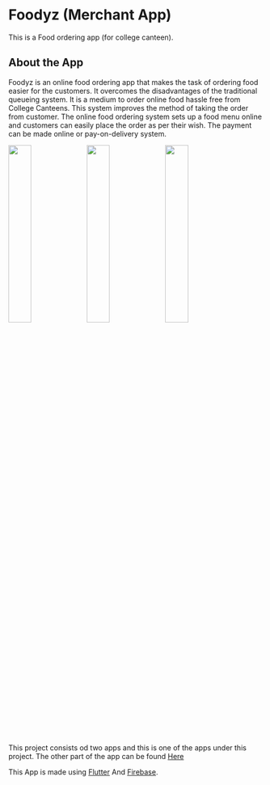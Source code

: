 # Foodyz (Merchant App)

This is a Food ordering app (for college canteen).

## About the App

Foodyz is an online food ordering app that makes the task of ordering food easier for the customers. It overcomes the disadvantages of the traditional queueing system. It is a medium to order online food hassle free from College Canteens. This system improves the method of taking the order from customer. The online food ordering system sets up a food menu online and customers can easily place the order as per their wish. The payment can be made online or pay-on-delivery system.


<img src="https://github.com/srinath1412001/consumer-app/blob/master/UI%20screen_shots/add%20item%20to%20menu.jpg" width="30%">  <img src="https://github.com/srinath1412001/consumer-app/blob/master/UI%20screen_shots/add%20food%20desc.jpg" width="30%">  <img src="https://github.com/srinath1412001/consumer-app/blob/master/UI%20screen_shots/order%20details.jpg" width="30%">

This project consists od two apps and this is one of the apps under this project. 
The other part of the app can be found [Here](https://github.com/cssuryasara/consumer-app)


This App is made using [Flutter](https://flutter.dev/) And [Firebase](https://firebase.google.com/).
